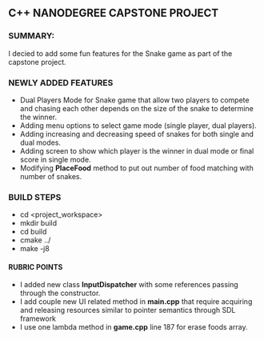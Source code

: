 
## C++ NANODEGREE CAPSTONE PROJECT

### SUMMARY:
I decied to add some fun features for the Snake game as part of the capstone project.

  

### NEWLY ADDED FEATURES

- Dual Players Mode for Snake game that allow two players to compete and chasing each other depends on the size of the snake to determine the winner.
- Adding menu options to select game mode (single player, dual players).
- Adding increasing and decreasing speed of snakes for both single and dual modes.
- Adding screen to show which player is the winner in dual mode or final score in single mode.
- Modifying **PlaceFood** method to put out number of food matching with number of snakes.

### BUILD STEPS
- cd <project_workspace>
- mkdir build
- cd build
- cmake ../
- make -j8

#### RUBRIC POINTS
- I added new class **InputDispatcher** with some references passing through the constructor.
- I add couple new UI related method in **main.cpp** that require acquiring and releasing resources similar to pointer semantics through SDL framework
- I use one lambda method in **game.cpp** line 187 for erase foods array.
